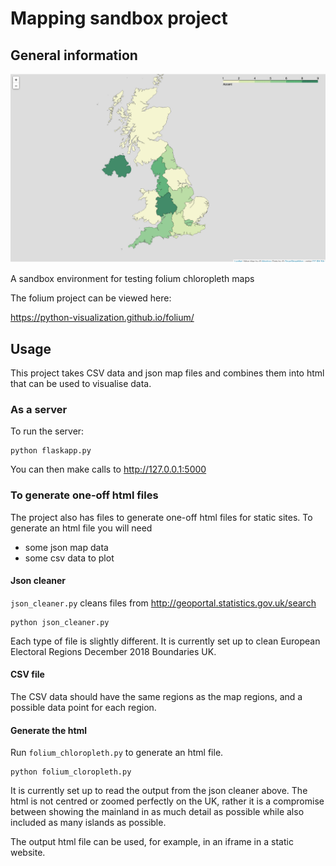 # Mapping sandbox project

## General information

![sdf](https://github.com/sophiemachin/mapping_sandbox/blob/master/static/screenie.png)

A sandbox environment for testing folium chloropleth maps

The folium project can be viewed here:

https://python-visualization.github.io/folium/

## Usage

This project takes CSV data and json map files and combines them into html that can be used to visualise data. 

### As a server

To run the server:

    python flaskapp.py
  
You can then make calls to http://127.0.0.1:5000

### To generate one-off html files

The project also has files to generate one-off html files for static sites. To generate an html file you will need

* some json map data
* some csv data to plot

#### Json cleaner

`json_cleaner.py` cleans files from http://geoportal.statistics.gov.uk/search

    python json_cleaner.py

Each type of file is slightly different. It is currently set up to clean European Electoral Regions December 2018 Boundaries UK.

#### CSV file

The CSV data should have the same regions as the map regions, and a possible data point for each region. 

#### Generate the html

Run `folium_chloropleth.py` to generate an html file. 

    python folium_cloropleth.py
    
It is currently set up to read the output from the json cleaner above. The html is not centred or zoomed perfectly on the UK, rather it is a compromise between showing the mainland in as much detail as possible while also included as many islands as possible. 


The output html file can be used, for example, in an iframe in a static website. 
